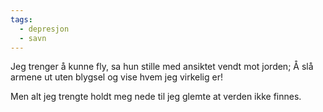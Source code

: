 ```yaml
---
tags:
  - depresjon
  - savn
---
```

Jeg trenger å kunne fly, sa hun stille
med ansiktet vendt mot jorden;
Å slå armene ut uten blygsel
og vise hvem jeg virkelig er!

Men alt jeg trengte holdt meg nede
til jeg glemte at verden ikke finnes.
